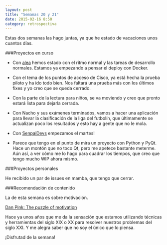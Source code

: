 ```yaml
---
layout: post
title: "Semanas 20 y 21"
date: 2015-02-16 8:50
category: retrospectiva
---
```


Estas dos semanas las hago juntas, ya que he estado de vacaciones unos cuantos días.

###Proyectos en curso

* Con [alea](http://alea-soluciones.com) hemos estado con el ritmo normal y las
  tareas de desarrollo normales. Estamos ya empezando a pensar el deploy con
  Docker.

* Con el tema de los puntos de acceso de Cisco, ya está hecha la prueba piloto y
  ha ido todo bien. Nos faltará una prueba más con los últimos fixes y yo creo
  que se queda cerrado.

* Con la parte de la lectura para niños, se va moviendo y creo que pronto estará
  lista para dejarla cerrada.

* Con Nacho y sus exámenes terminados, vamos a hacer una aplicación para llevar
  la clasificación de la liga del futbolín, que últimamente se actualizan poco
  los resultados y esto hay a gente que no le mola.

* Con [SenpaiDevs](http://senpaidevs.com) empezamos el martes!

* Parece que tengo en el punto de mira un proyecto con Python y PyQt. Hace un
  montón que no toco Qt, pero me apetece bastante meterme. Aún así, a ver cómo
  me lo hago para cuadrar los tiempos, que creo que tengo mucho WIP ahora mismo.

###Proyectos personales

He recibido un par de issues en mamba, que tengo que cerrar.

###Recomendación de contenido

La de esta semana es sobre motivación.

[Dan Pink: The puzzle of
motivation](http://www.ted.com/talks/dan_pink_on_motivation?language=en)

Hace ya unos años que me da la sensación que estamos utilizando técnicas y
herramientas del siglo XIX o XX para resolver nuestros problemas del siglo XXI.
Y me alegra saber que no soy el único que lo piensa.

¡Disfrutad de la semana!

